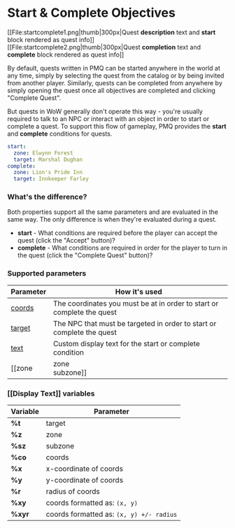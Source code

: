 # Start & Complete Objectives

[[File:startcomplete1.png|thumb|300px|Quest **description** text and **start** block rendered as quest info]]
[[File:startcomplete2.png|thumb|300px|Quest **completion** text and **complete** block rendered as quest info]]

By default, quests written in PMQ can be started anywhere in the world at any time, simply by selecting the quest from the catalog or by being invited from another player. Similarly, quests can be completed from anywhere by simply opening the quest once all objectives are completed and clicking "Complete Quest".

But quests in WoW generally don't operate this way - you're usually required to talk to an NPC or interact with an object in order to start or complete a quest. To support this flow of gameplay, PMQ provides the **start** and **complete** conditions for quests.

```yaml
start:
  zone: Elwynn Forest
  target: Marshal Dughan
complete:
  zone: Lion's Pride Inn
  target: Innkeeper Farley
```

### What's the difference?

Both properties support all the same parameters and are evaluated in the same way. The only difference is when they're evaluated during a quest.

* **start** - What conditions are required before the player can accept the quest (click the "Accept" button)?
* **complete** - What conditions are required in order for the player to turn in the quest (click the "Complete Quest" button)?

### Supported parameters

| Parameter | How it's used |
|---|---|
| [coords](parameters/coords.md) | The coordinates you must be at in order to start or complete the quest |
| [target](parameters/target.md) | The NPC that must be targeted in order to start or complete the quest |
| [text](parameters/text.md) | Custom display text for the start or complete condition |
| [[zone | zone<br/>subzone]] | The name of the zone and/or subzone where the quest starts or ends |

### [[Display Text]] variables

| Variable | Parameter |
|---|---|
| **%t** | target |
| **%z** | zone |
| **%sz** | subzone |
| **%co** | coords |
| **%x** | x-coordinate of coords |
| **%y** | y-coordinate of coords |
| **%r** | radius of coords |
| **%xy** | coords formatted as: `(x, y)` |
| **%xyr** | coords formatted as: `(x, y) +/- radius` |

